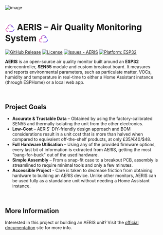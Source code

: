<img width="1280" height="320" alt="image" src="https://github.com/user-attachments/assets/282ac998-404a-4882-8bfc-ee642892d781" />

# <img src="Images/favicon.png" width="32" align="absmiddle"/> AERIS – Air Quality Monitoring System <img src="Images/favicon.png" width="32" align="absmiddle"/>

[![GitHub Release](https://img.shields.io/github/release/Alexander-T-Moss/AERIS?include_prereleases=&sort=semver&color=blue)](https://github.com/Alexander-T-Moss/AERIS/releases/)
[![License](https://img.shields.io/badge/License-GPL--3.0-blue)](#license)
[![Issues - AERIS](https://img.shields.io/github/issues/Alexander-T-Moss/AERIS)](https://github.com/Alexander-T-Moss/AERIS/issues)
[![Platform: ESP32](https://img.shields.io/badge/Platform-ESP32-blue.svg)](https://www.espressif.com/)

**AERIS** is an open-source air quality monitor built around an **ESP32** microcontroller, **SEN55** module and custom breakout board. It measures and reports environmental parameters, such as particulate matter, VOCs, humidity and temperature in real-time to either a Home Assistant instance (through ESPHome) or a local web app.

<br/>

## Project Goals
- **Accurate & Trustable Data** – Obtained by using the factory-calibrated SEN55 and thermally isolating the unit from the other electronics.
- **Low-Cost** – AERIS' DIY-friendly design approach and BOM considerations result in a unit cost that is more than halved when compared to equivalent off-the-shelf products, at only £35/€40/$48.
- **Full Hardware Utilisation** –  Using any of the provided firmware options, every last bit of information is extracted from AERIS, getting the most "bang-for-buck" out of the used hardware.
- **Simple Assembly** – From a snap-fit case to a breakout PCB, assembly is streamlined to require minimal tools and only a few minutes.
- **Accessible Project** - Care is taken to decrease friction from obtaining hardware to building an AERIS device. Unlike other monitors, AERIS can be used fully as a standalone unit without needing a Home Assistant instance. 

<br/>

## More Information
Interested in this project or building an AERIS unit? Visit the [official documentation](https://aeris-docs.xyz) site for more info.
